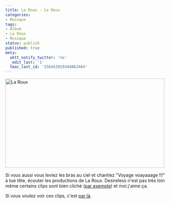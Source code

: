 ```yaml
---
title: La Roux - La Roux
categories:
- Musique
tags:
- Album
- La Roux
- Musique
status: publish
published: true
meta:
  aktt_notify_twitter: 'no'
  _edit_last: '1'
  tmac_last_id: '256453919344062464'
---
```

<img class="alignnone size-medium wp-image-1332" title="La Roux" src="https://dlgjp9x71cipk.cloudfront.net/2009/07/LaRoux-500x280.png" alt="La Roux" width="500" height="280" />

Si vous aussi vous leviez les bras au ciel et chantiez "Voyage voayaaage !!!" à tue tête, écouter les productions de La Roux. Desireless n'est pas très loin même certains clips sont bien cliché (<a title="Le titre Quicksande de La Roux" href="https://www.youtube.com/watch?v=LMBNZ6mDSYk">par exemple</a>) et moi j'aime ça.

Si vous voulez voir ces clips, c'est <a title="Le compte Youtube de La Roux" href="https://www.youtube.com/user/larouxofficial">par là</a>.

